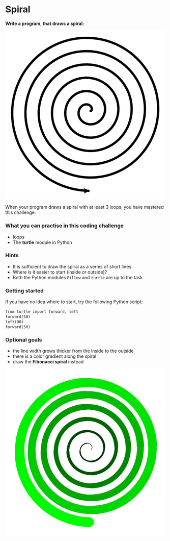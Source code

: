 
# Spiral

**Write a program, that draws a spiral:**

![spiral](../images/spiral1.svg)

When your program draws a spiral with at least 3 loops, you have mastered this challenge.


### What you can practise in this coding challenge

* loops
* The **turtle** module in Python

### Hints

* It is sufficient to draw the spiral as a series of short lines
* Where is it easier to start (inside or outside)?
* Both the Python modules `Pillow` and `turtle` are up to the task

### Getting started

If you have no idea where to start, try the following Python script:

    from turtle import forward, left
    forward(50)
    left(90)
    forward(50)

### Optional goals

* the line width grows thicker from the inside to the outside
* there is a color gradient along the spiral
* draw the **Fibonacci spiral** instead

![Spiral with width and color](images/spiral2.svg)
